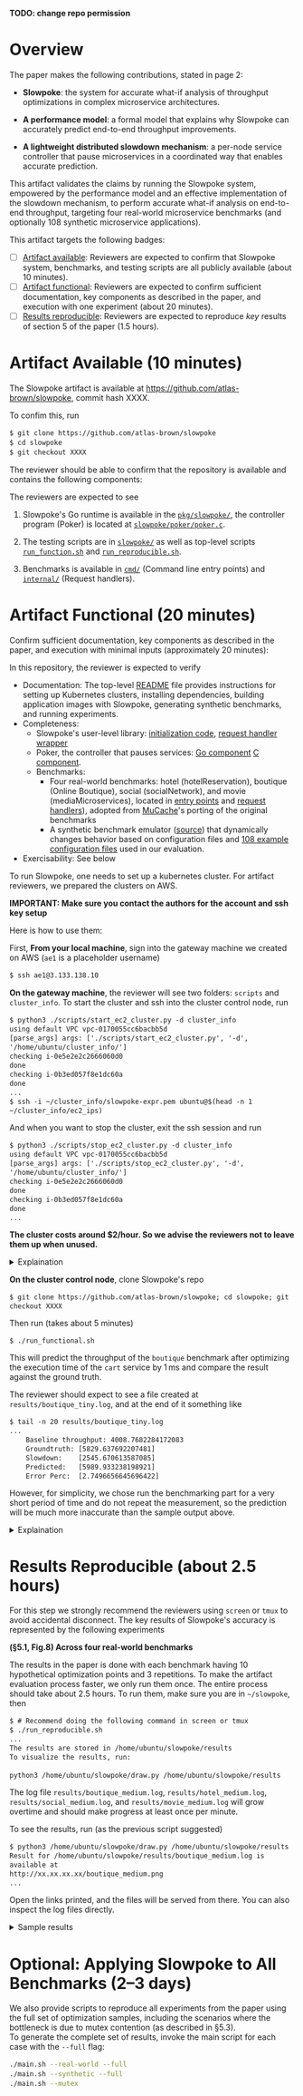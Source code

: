**TODO: change repo permission**

# Overview

The paper makes the following contributions, stated in page 2:

* **Slowpoke**: the system for accurate what-if analysis of throughput optimizations in complex microservice architectures.

* **A performance model**: a formal model that explains why Slowpoke can accurately predict end-to-end throughput improvements.

* **A lightweight distributed slowdown mechanism**: a per-node service controller that pause microservices in a coordinated way that enables accurate prediction.

This artifact validates the claims by running the Slowpoke system, empowered by the performance model and an effective implementation of the slowdown mechanism, to perform accurate what-if analysis on end-to-end throughput, targeting four real-world microservice benchmarks (and optionally 108 synthetic microservice applications).

This artifact targets the following badges:

* [ ] [Artifact available](#artifact-available): Reviewers are expected to confirm that Slowpoke system, benchmarks, and testing scripts are all publicly available (about 10 minutes).
* [ ] [Artifact functional](#artifact-functional): Reviewers are expected to confirm sufficient documentation, key components as described in the paper, and execution with one experiment (about 20 minutes).
* [ ] [Results reproducible](#results-reproducible): Reviewers are expected to reproduce _key_ results of section 5 of the paper (1.5 hours).

# Artifact Available (10 minutes)

The Slowpoke artifact is available at https://github.com/atlas-brown/slowpoke, commit hash XXXX.

To confim this, run

```bash
$ git clone https://github.com/atlas-brown/slowpoke
$ cd slowpoke
$ git checkout XXXX
```

The reviewer should be able to confirm that the repository is available and contains the following components:

The reviewers are expected to see 

1. Slowpoke's Go runtime is available in the [`pkg/slowpoke/`](pkg/slowpoke), the controller program (Poker) is located at [`slowpoke/poker/poker.c`](slowpoke/poker/poker.c).

2. The testing scripts are in [`slowpoke/`](slowpoke) as well as top-level scripts [`run_function.sh`](run_functional.sh) and [`run_reproducible.sh`](run_reproducible.sh).

3. Benchmarks is available in [`cmd/`](cmd) (Command line entry points) and [`internal/`](inernal) (Request handlers).


# Artifact Functional (20 minutes)

Confirm sufficient documentation, key components as described in the paper, and execution with minimal inputs (approximately 20 minutes):

In this repository, the reviewer is expected to verify

* Documentation: The top-level [README](README.md) file provides instructions for setting up Kubernetes clusters, installing dependencies, building application images with Slowpoke, generating synthetic benchmarks, and running experiments. 
* Completeness:
  * Slowpoke's user-level library: [initialization code](pkg/slowpoke/utils.go), [request handler wrapper](pkg/wrapper/wrappers.go) 
  * Poker, the controller that pauses services: [Go component](pkg/slowpoke/pause.go) [C component](slowpoke/poker/poker.c).
  * Benchmarks:
    * Four real-world benchmarks: hotel (hotelReservation), boutique (Online Boutique), social (socialNetwork), and movie (mediaMicroservices), located in [entry points](cmd/) and [request handlers](internal)), adopted from [MuCache](https://www.usenix.org/conference/nsdi24/presentation/zhang-haoran)'s porting of the original benchmarks
    * A synthetic benchmark emulator ([source](cmd/synthetic/service)) that dynamically changes behavior based on configuration files and [108 example configuration files](slowpoke/synthetic/) used in our evaluation.
* Exercisability: See below

To run Slowpoke, one needs to set up a kubernetes cluster. For artifact reviewers, we prepared the clusters on AWS. 

**IMPORTANT: Make sure you contact the authors for the account and ssh key setup**

Here is how to use them:

First, **From your local machine**, sign into the gateway machine we created on AWS
(`ae1` is a placeholder username)
```bash
$ ssh ae1@3.133.138.10
```

**On the gateway machine**, the reviewer will see two folders: `scripts` and `cluster_info`. To start the cluster and ssh into the cluster control node, run 
```console
$ python3 ./scripts/start_ec2_cluster.py -d cluster_info
using default VPC vpc-0170055cc6bacbb5d
[parse_args] args: ['./scripts/start_ec2_cluster.py', '-d', '/home/ubuntu/cluster_info/']
checking i-0e5e2e2c2666060d0
done
checking i-0b3ed057f8e1dc60a
done
...
$ ssh -i ~/cluster_info/slowpoke-expr.pem ubuntu@$(head -n 1 ~/cluster_info/ec2_ips)
```
And when you want to stop the cluster, exit the ssh session and run
```console
$ python3 ./scripts/stop_ec2_cluster.py -d cluster_info
using default VPC vpc-0170055cc6bacbb5d
[parse_args] args: ['./scripts/stop_ec2_cluster.py', '-d', '/home/ubuntu/cluster_info/']
checking i-0e5e2e2c2666060d0
done
checking i-0b3ed057f8e1dc60a
done
...
```

**The cluster costs around $2/hour. So we advise the reviewers not to leave them up when unused.**

<details>
 <summary>Explaination</summary>

The cluster is already set up using scripts in this repo under [`scripts/setup/`]() (see. The cluster contains 2 AWS `m5.xlarge` and 12 `m5.large` EC2 instances. The public IPs of the EC2 machines will be stored in `~/cluster_info/ec2_ips`, first one is the kubernetes control node, the second one is worker node that runs the workload generator, the rest are worker nodes that run the services in each benchmark.

</details>

**On the cluster control node**, clone Slowpoke's repo
```console
$ git clone https://github.com/atlas-brown/slowpoke; cd slowpoke; git checkout XXXX
```
Then run (takes about 5 minutes)
```console
$ ./run_functional.sh
```
This will predict the throughput of the `boutique` benchmark after optimizing the execution time of the `cart` service by 1 ms and compare the result against the ground truth.

The reviewer should expect to see a file created at `results/boutique_tiny.log`, and at the end of it something like
```console
$ tail -n 20 results/boutique_tiny.log
...
    Baseline throughput: 4008.7682284172083
    Groundtruth: [5829.637692207481]
    Slowdown:    [2545.670613587085]
    Predicted:   [5989.933238198921]
    Error Perc:  [2.7496656645696422]
```
However, for simplicity, we chose run the benchmarking part for a very short period of time and do not repeat the measurement, so the prediction will be much more inaccurate than the sample output above.

<details>
 <summary>Explaination</summary>

`./run_functional.sh` runs [`./slowpoke/boutique/run-boutique-tiny.sh`](), which runs the main testing script with appropriate arguments

**Setup (optional):** We provide fully initialized and configured Kubernetes clusters for convenience.  
Optionally, reviewers may set up their own EC2 machines using the following script:
```
# Create a EC2 cluster with 8 worker nodes and one control node
python3 script/setup/ec2_cluster -n 8
# Initialize the Kubernete clusters and return the control node IP
IP=$(./script/setup/initialize-aws.sh)
# ssh into the control node
ssh -i slowpoke.pem ubuntu@$IP
```
</details>

# Results Reproducible (about 2.5 hours)

For this step we strongly recommend the reviewers using `screen` or `tmux` to avoid accidental disconnect.
The key results of Slowpoke's accuracy is represented by the following experiments

**(§5.1, Fig.8) Across four real-world benchmarks**

The results in the paper is done with each benchmark having 10 hypothetical optimization points and 3 repetitions. To make the artifact evaluation process faster, we only run them once. The entire process should take about 2.5 hours. To run them, make sure you are in `~/slowpoke`, then

```console
$ # Recommend doing the following command in screen or tmux
$ ./run_reproducible.sh
...
The results are stored in /home/ubuntu/slowpoke/results
To visualize the results, run: 

python3 /home/ubuntu/slowpoke/draw.py /home/ubuntu/slowpoke/results
```

The log file `results/boutique_medium.log`, `results/hotel_medium.log`, `results/social_medium.log`, and `results/movie_medium.log` will grow overtime and should make progress at least once per minute.

To see the results, run (as the previous script suggested)

```console
$ python3 /home/ubuntu/slowpoke/draw.py /home/ubuntu/slowpoke/results
Result for /home/ubuntu/slowpoke/results/boutique_medium.log is available at
http://xx.xx.xx.xx/boutique_medium.png
...
```
Open the links printed, and the files will be served from there. You can also inspect the log files directly.

<details>
 <summary>
  Sample results
 </summary>
 
We did a run on the same environment and the results are stored in [`sample_output/`](sample_output)

Boutique

![boutique](sample_output/boutique_medium.png)

Movie

![movie](sample_output/movie_medium.png)

Hotel

![hotel](sample_output/hotel_medium.png)

Social

![social](sample_output/social_medium.png)
</details>

<!--**(§5.2, Fig.9) Across synthetic microservice applications**

The results presented in the paper are based on 10 optimizations, each reducing the target service's processing time by increments ranging from 10\% to 100\%.  
Executing the full set of experiments takes several days to complete.  
To enable more efficient reproduction without loss of insight, we sample 5 optimizations from the same range.  -->






<!-- The results in the paper are generated from 9 synthetic topologies (Fig. 7), each evaluated under three different configuration parameters, resulting in a total of 108 applications.  
This exhaustive exploration is time-consuming. 
To reduce evaluation time, we sample one application from each topology.  
**C2 (X minutes):** Invoke the top-level `main.sh` script with the `--synthetic` flag. 
This runs experiments for both predictions and ground truth, and outputs Figure 9 with 45 data points.  -->


# Optional: Applying Slowpoke to All Benchmarks (2–3 days)

We also provide scripts to reproduce all experiments from the paper using the full set of optimization samples, including the scenarios where the bottleneck is due to mutex contention (as described in §5.3).  
To generate the complete set of results, invoke the main script for each case with the `--full` flag:

```bash
./main.sh --real-world --full
./main.sh --synthetic --full
./main.sh --mutex

